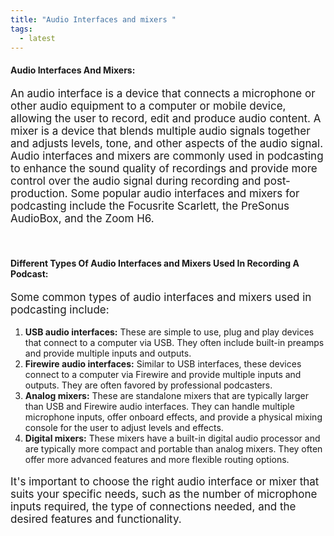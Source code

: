 ```yaml
---
title: "Audio Interfaces and mixers "
tags:
  - latest
---
```


#### Audio Interfaces And Mixers:

<p style="font-size:17px;font-weight:400">
An audio interface is a device that connects a microphone or other audio equipment to a computer or mobile device, allowing the user to record, edit and produce audio content. A mixer is a device that blends multiple audio signals together and adjusts levels, tone, and other aspects of the audio signal. Audio interfaces and mixers are commonly used in podcasting to enhance the sound quality of recordings and provide more control over the audio signal during recording and post-production. Some popular audio interfaces and mixers for podcasting include the Focusrite Scarlett, the PreSonus AudioBox, and the Zoom H6.</p>

<br>

#### Different Types Of Audio Interfaces and Mixers Used In Recording A Podcast:

<p style="font-size:17px;font-weight:400">Some common types of audio interfaces and mixers used in podcasting include:</p>

1. **USB audio interfaces:** These are simple to use, plug and play devices that connect to a computer via USB. They often include built-in preamps and provide multiple inputs and outputs.
1. **Firewire audio interfaces:** Similar to USB interfaces, these devices connect to a computer via Firewire and provide multiple inputs and outputs. They are often favored by professional podcasters.
1. **Analog mixers:** These are standalone mixers that are typically larger than USB and Firewire audio interfaces. They can handle multiple microphone inputs, offer onboard effects, and provide a physical mixing console for the user to adjust levels and effects.
1. **Digital mixers:** These mixers have a built-in digital audio processor and are typically more compact and portable than analog mixers. They often offer more advanced features and more flexible routing options.

<p style="font-size:17px;font-weight:400">It's important to choose the right audio interface or mixer that suits your specific needs, such as the number of microphone inputs required, the type of connections needed, and the desired features and functionality.</p>
